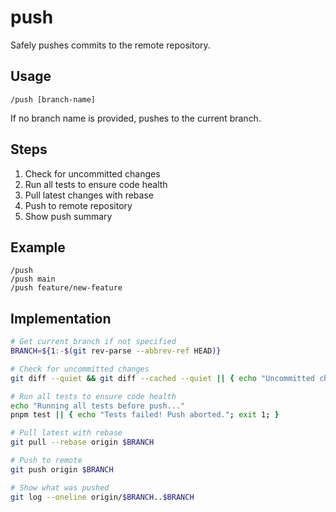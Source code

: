 # push

Safely pushes commits to the remote repository.

## Usage

```
/push [branch-name]
```

If no branch name is provided, pushes to the current branch.

## Steps

1. Check for uncommitted changes
2. Run all tests to ensure code health
3. Pull latest changes with rebase
4. Push to remote repository
5. Show push summary

## Example

```
/push
/push main
/push feature/new-feature
```

## Implementation

```bash
# Get current branch if not specified
BRANCH=${1:-$(git rev-parse --abbrev-ref HEAD)}

# Check for uncommitted changes
git diff --quiet && git diff --cached --quiet || { echo "Uncommitted changes detected"; exit 1; }

# Run all tests to ensure code health
echo "Running all tests before push..."
pnpm test || { echo "Tests failed! Push aborted."; exit 1; }

# Pull latest with rebase
git pull --rebase origin $BRANCH

# Push to remote
git push origin $BRANCH

# Show what was pushed
git log --oneline origin/$BRANCH..$BRANCH
```
